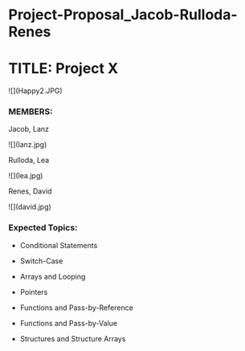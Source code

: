 # Project-Proposal_Jacob-Rulloda-Renes
<h1>TITLE: Project X</h1>
![](Happy2.JPG)
<h3>MEMBERS:</h3>
<p>Jacob, Lanz</p>
![](lanz.jpg)
<p>Rulloda, Lea</p>
![](lea.jpg)
<p>Renes, David</p>
![](david.jpg)
<h3>Expected Topics:</h3>
<ul>
<li><p>Conditional Statements</p></li>
<li><p>Switch-Case</p></li>
<li><p>Arrays and Looping</p></li>
<li><p>Pointers</li></p>
<li><p>Functions and Pass-by-Reference</p></li>
<li><p>Functions and Pass-by-Value</p></li>
<li><p>Structures and Structure Arrays</p></li></ul>
